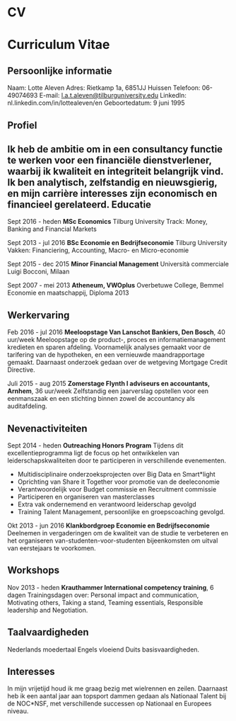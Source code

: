 # CV

Curriculum Vitae
=================

Persoonlijke informatie
---
Naam:			      Lotte Aleven
Adres:			    Rietkamp 1a, 6851JJ Huissen
Telefoon:		    06-49074693
E-mail:			    l.a.t.aleven@tilburguniversity.edu
LinkedIn: 	    nl.linkedin.com/in/lottealeven/en
Geboortedatum:	9 juni 1995

Profiel
---
Ik heb de ambitie om in een consultancy functie te werken voor een financiële dienstverlener, waarbij ik kwaliteit en integriteit belangrijk vind. Ik ben analytisch, zelfstandig en nieuwsgierig, en mijn carrière interesses zijn economisch en financieel gerelateerd. 
Educatie
---
Sept 2016 - heden	   **MSc Economics**
                      Tilburg University
                      Track: Money, Banking and Financial Markets

Sept 2013 - jul 2016	**BSc Economie en Bedrijfseconomie**
                      Tilburg University
                      Vakken: Financiering, Accounting, Macro- en Micro-economie

Sept 2015 - dec 2015	**Minor Financial Management**
			                Università commerciale Luigi Bocconi, Milaan

Sept 2007 - mei 2013	**Atheneum, VWOplus**
			                Overbetuwe College, Bemmel
			                Economie en maatschappij, Diploma 2013

Werkervaring
---
Feb 2016 - jul 2016	  **Meeloopstage Van Lanschot Bankiers, Den Bosch**, 40 uur/week
Meeloopstage op de product-, proces en informatiemanagement kredieten en sparen afdeling. Voornamelijk analyses gemaakt voor de tarifering van de hypotheken, en een vernieuwde maandrapportage gemaakt. Daarnaast onderzoek gedaan over de wetgeving Mortgage Credit Directive.

Juli 2015 - aug 2015	**Zomerstage Flynth I adviseurs en accountants, Arnhem**, 36 uur/week
Zelfstandig een jaarverslag opstellen voor een eenmanszaak en een stichting binnen zowel de accountancy als auditafdeling. 

Nevenactiviteiten
---
Sept 2014 - heden 	  **Outreaching Honors Program**
Tijdens dit excellentieprogramma ligt de focus op het ontwikkelen van leiderschapskwaliteiten door te participeren in verschillende evenementen.
-	Multidisciplinaire onderzoeksprojecten over Big Data en Smart*light 
-	Oprichting van Share it Together voor promotie van de deeleconomie
-	Verantwoordelijk voor Budget commissie en Recruitment commissie
-	Participeren en organiseren van masterclasses
-	Extra vak ondernemend en verantwoord leiderschap gevolgd
-	Training Talent Management, persoonlijke en groepscoaching gevolgd. 

Okt 2013 - jun 2016	  **Klankbordgroep Economie en Bedrijfseconomie**
Deelnemen in vergaderingen om de kwaliteit van de studie te verbeteren en het organiseren van-studenten-voor-studenten bijeenkomsten om uitval van eerstejaars te voorkomen. 

Workshops
----
Nov 2013 - heden	    **Krauthammer International competency training**, 6 dagen
Trainingsdagen over: Personal impact and communication, Motivating others, Taking a stand, Teaming essentials, Responsible leadership and Negotiation. 

Taalvaardigheden
---
Nederlands moedertaal
Engels vloeiend
Duits basisvaardigheden.

Interesses
---
In mijn vrijetijd houd ik me graag bezig met wielrennen en zeilen. Daarnaast heb ik een aantal jaar aan topsport dammen gedaan als Nationaal Talent bij de NOC*NSF, met verschillende successen op Nationaal en Europees niveau. 
